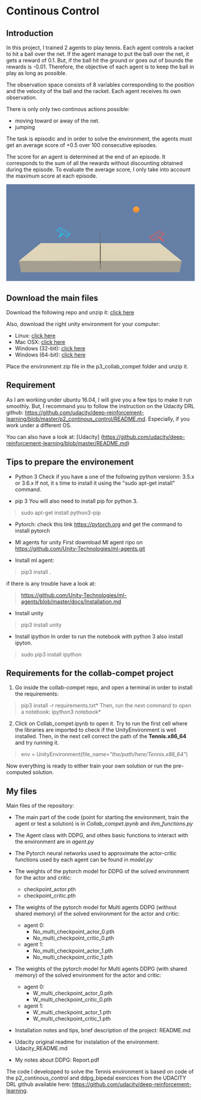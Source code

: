 # Continous Control

## Introduction
In this project, I trained 2 agents to play tennis. Each agent controls a racket to hit a ball over the net. If the agent manage to put the ball over the net, it gets a reward of 0.1. But, if the ball hit the ground or goes out of bounds the rewards is -0.01. Therefore, the objective of each agent is to keep the ball in play as long as possible.

The observation space consists of 8 variables corresponding to the position and the velocity of the ball and the racket. Each agent receives its own observation.

There is only only two continous actions possible:
* moving toward or away of the net. 
* jumping

The task is episodic and in order to solve the environment, the agents must get an average score of +0.5 over 100 consecutive episodes.

The score for an agent is determined at the end of an episode. It corresponds to the sum of all the rewards without discounting obtained during the episode. 
To evaluate the average score, I only take into account the maximum score at each episode.

![Environment](/PNG/env.png)



## Download the main files
Download the following repo and unzip it: [click here](https://github.com/AI2Rgross/DRL/p3_collab_compet)

Also, download the right unity environment for your computer:
* Linux: [click here](https://s3-us-west-1.amazonaws.com/udacity-drlnd/P3/Tennis/Tennis_Linux.zip)
* Mac OSX: [click here](https://s3-us-west-1.amazonaws.com/udacity-drlnd/P3/Tennis/Tennis.app.zip)
* Windows (32-bit): [click here](https://s3-us-west-1.amazonaws.com/udacity-drlnd/P3/Tennis/Tennis_Windows_x86.zip)
* Windows (64-bit): [click here](https://s3-us-west-1.amazonaws.com/udacity-drlnd/P3/Tennis/Tennis_Windows_x86_64.zip)
 
Place the environment zip file in the p3_collab_compet folder and unzip it.


## Requirement
As I am working under ubuntu 16.04, I will give you a few tips to make it run smoothly. But, I recommand you to follow the instruction on the Udacity DRL github: https://github.com/udacity/deep-reinforcement-learning/blob/master/p2_continous_control/README.md. Especially, if you work under a different OS.

You can also have a look at: [Udacity] (https://github.com/udacity/deep-reinforcement-learning/blob/master/README.md)
 

## Tips to prepare the environement
* Python 3
Check if you have a one of the following python versionn: 3.5.x or 3.6.x
If not, it s time to install it using the "sudo apt-get install" command.

* pip 3
You will also need to install pip for python 3. 
> sudo apt-get install python3-pip

* Pytorch:
check this link https://pytorch.org and get the command to install pytorch

* Ml agents for unity
First dowmload Ml agent ripo on https://github.com/Unity-Technologies/ml-agents.git

* Install ml agent:
> pip3 install .

if there is any trouble have a look at:
> https://github.com/Unity-Technologies/ml-agents/blob/master/docs/Installation.md

* Install unity
> pip3 install unity

* Install ipython
In order to run the notebook with python 3 also install ipyton.
> sudo pip3 install ipython


## Requirements for the collab-compet project
1. Go inside the collab-compet repo, and open a terminal in order to install the requirements:
> pip3 install -r requirements.txt*
Then, run the next command to open a notebook:
> ipython3 notebook*

2. Click on Collab_compet.ipynb to open it. Try to run the first cell where the libraries are imported to check if the UnityEnvironment is well installed.
Then, in the next cell correct the path of the **Tennis.x86_64** and try running it.

> env = UnityEnvironment(file_name=*"the/path/here/Tennis.x86_64"*)

Now everything is ready to either train your own solution or run the pre-computed solution.


## My files
Main files of the repository:

* The main part of the code (point for starting the environment, train the agent or test a solution) is in
*Collab_compet.ipynb* and *ihm_functions.py*

* The Agent class with DDPG, and othes basic functions to interact with the environment are in *agent.py*

* The Pytorch neural networks used to approximate the actor-critic functions used by each agent can be found in *model.py*

* The weights of the pytorch model for DDPG of the solved environment for the actor and critic:
	* checkpoint_actor.pth
	* checkpoint_critic.pth
 
* The weights of the pytorch model for Multi agents DDPG (without shared memory) of the solved environment for the actor and critic:
	* agent 0:
		* No_multi_checkpoint_actor_0.pth
		* No_multi_checkpoint_critic_0.pth
	* agent 1:
		* No_multi_checkpoint_actor_1.pth
		* No_multi_checkpoint_critic_1.pth

* The weights of the pytorch model for Multi agents DDPG (with shared memory) of the solved environment for the actor and critic:
	* agent 0:
		* W_multi_checkpoint_actor_0.pth
		* W_multi_checkpoint_critic_0.pth
	* agent 1:
		* W_multi_checkpoint_actor_1.pth
		* W_multi_checkpoint_critic_1.pth
        
* Installation notes and tips, brief description of the project: README.md

* Udacity original readme for instalation of the environment: Udacity_README.md

* My notes about DDPG: Report.pdf

The code I developped to solve the Tennis environment is based on code of the p2_continous_control and ddpg_bipedal exercices from the UDACITY DRL github available here: https://github.com/udacity/deep-reinforcement-learning.
